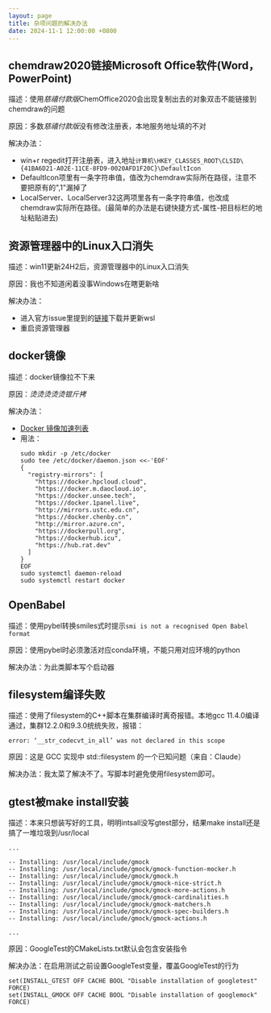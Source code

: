 ```yaml
---
layout: page
title: 杂项问题的解决办法
date: 2024-11-1 12:00:00 +0800
---
```


## chemdraw2020链接Microsoft Office软件(Word，PowerPoint)
描述：使用*慈禧付款版*ChemOffice2020会出现复制出去的对象双击不能链接到chemdraw的问题

原因：多数*慈禧付款版*没有修改注册表，本地服务地址填的不对

解决办法：
- win+r regedit打开注册表，进入地址``计算机\HKEY_CLASSES_ROOT\CLSID\{41BA6D21-A02E-11CE-8FD9-0020AFD1F20C}\DefaultIcon``
- DefaultIcon项里有一条字符串值，值改为chemdraw实际所在路径，注意不要把原有的",1"漏掉了
- LocalServer、LocalServer32这两项里各有一条字符串值，也改成chemdraw实际所在路径。(最简单的办法是右键快捷方式-属性-把目标栏的地址粘贴进去)

## 资源管理器中的Linux入口消失

描述：win11更新24H2后，资源管理器中的Linux入口消失

原因：我也不知道闲着没事Windows在瞎更新啥

解决办法：
- 进入官方issue里提到的[链接](https://github.com/microsoft/WSL/releases/tag/2.4.8)下载并更新wsl
- 重启资源管理器

## docker镜像
描述：docker镜像拉不下来

原因：*烫烫烫烫烫锟斤拷*

解决办法：
- [Docker 镜像加速列表](https://www.coderjia.cn/archives/dba3f94c-a021-468a-8ac6-e840f85867ea)
- 用法：
  ```
  sudo mkdir -p /etc/docker
  sudo tee /etc/docker/daemon.json <<-'EOF'
  {
    "registry-mirrors": [
      "https://docker.hpcloud.cloud",
      "https://docker.m.daocloud.io",
      "https://docker.unsee.tech",
      "https://docker.1panel.live",
      "http://mirrors.ustc.edu.cn",
      "https://docker.chenby.cn",
      "http://mirror.azure.cn",
      "https://dockerpull.org",
      "https://dockerhub.icu",
      "https://hub.rat.dev"
    ]
  }
  EOF
  sudo systemctl daemon-reload
  sudo systemctl restart docker
  ```

## OpenBabel
描述：使用pybel转换smiles式时提示``smi is not a recognised Open Babel format``

原因：使用pybel时必须激活对应conda环境，不能只用对应环境的python

解决办法：为此类脚本写个启动器

## filesystem编译失败
描述：使用了filesystem的C++脚本在集群编译时离奇报错。本地gcc 11.4.0编译通过，集群12.2.0和9.3.0统统失败，报错：
```
error: ‘__str_codecvt_in_all’ was not declared in this scope
```

原因：这是 GCC 实现中 std::filesystem 的一个已知问题（来自：Claude）

解决办法：我太菜了解决不了。写脚本时避免使用filesystem即可。

## gtest被make install安装
描述：本来只想装写好的工具，明明intsall没写gtest部分，结果make install还是搞了一堆垃圾到/usr/local
```
...

-- Installing: /usr/local/include/gmock
-- Installing: /usr/local/include/gmock/gmock-function-mocker.h
-- Installing: /usr/local/include/gmock/gmock.h
-- Installing: /usr/local/include/gmock/gmock-nice-strict.h
-- Installing: /usr/local/include/gmock/gmock-more-actions.h
-- Installing: /usr/local/include/gmock/gmock-cardinalities.h
-- Installing: /usr/local/include/gmock/gmock-matchers.h
-- Installing: /usr/local/include/gmock/gmock-spec-builders.h
-- Installing: /usr/local/include/gmock/gmock-actions.h

...
```

原因：GoogleTest的CMakeLists.txt默认会包含安装指令

解决办法：在启用测试之前设置GoogleTest变量，覆盖GoogleTest的行为
```
set(INSTALL_GTEST OFF CACHE BOOL "Disable installation of googletest" FORCE)
set(INSTALL_GMOCK OFF CACHE BOOL "Disable installation of googlemock" FORCE)
```

